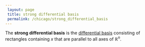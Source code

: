```yaml
---
 layout: page
 title: strong differential basis
 permalink: /chicago/strong_differential_basis
---
```

The **strong differential basis** is the [differential basis](https://mathgloss.github.io/MathGloss/chicago/differential_basis) consisting of rectangles containing $x$ that are parallel to all axes of $\mathbb R^n$. 

